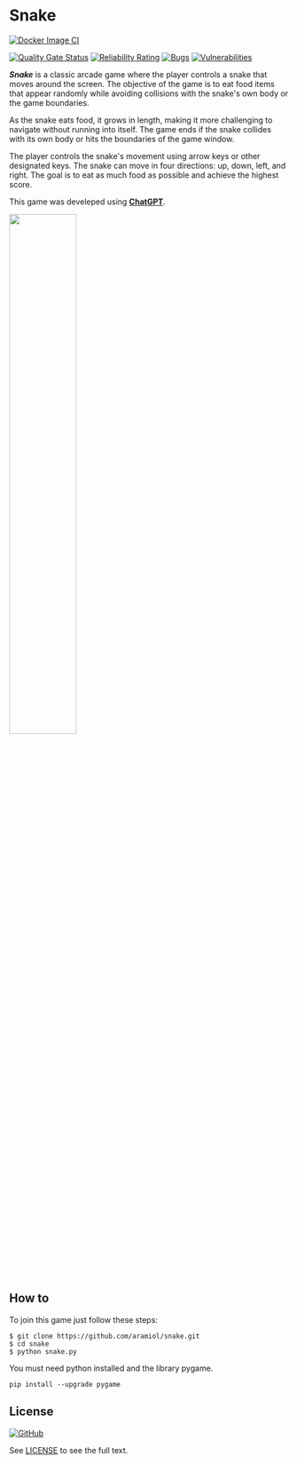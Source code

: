 # Snake

[![Docker Image CI](https://github.com/aramirol/snake/actions/workflows/docker-image.yml/badge.svg)](https://github.com/aramirol/snake/actions/workflows/docker-image.yml)

[![Quality Gate Status](https://sonarcloud.io/api/project_badges/measure?project=aramirol_snake&metric=alert_status)](https://sonarcloud.io/summary/new_code?id=aramirol_snake)
[![Reliability Rating](https://sonarcloud.io/api/project_badges/measure?project=aramirol_snake&metric=reliability_rating)](https://sonarcloud.io/summary/new_code?id=aramirol_snake)
[![Bugs](https://sonarcloud.io/api/project_badges/measure?project=aramirol_snake&metric=bugs)](https://sonarcloud.io/summary/new_code?id=aramirol_snake)
[![Vulnerabilities](https://sonarcloud.io/api/project_badges/measure?project=aramirol_snake&metric=vulnerabilities)](https://sonarcloud.io/summary/new_code?id=aramirol_snake)

***Snake*** is a classic arcade game where the player controls a snake that moves around the screen. The objective of the game is to eat food items that appear randomly while avoiding collisions with the snake's own body or the game boundaries.

As the snake eats food, it grows in length, making it more challenging to navigate without running into itself. The game ends if the snake collides with its own body or hits the boundaries of the game window.

The player controls the snake's movement using arrow keys or other designated keys. The snake can move in four directions: up, down, left, and right. The goal is to eat as much food as possible and achieve the highest score.

This game was develeped using **[ChatGPT](https://openai.com/chatgpt)**.

<img src="https://aramirol.github.io/custom-resources/images/snake.png" width="49%" />

## How to

To join this game just follow these steps:

```
$ git clone https://github.com/aramiol/snake.git
$ cd snake
$ python snake.py
```

You must need python installed and the library pygame.

```
pip install --upgrade pygame
```

## License

[![GitHub](https://img.shields.io/github/license/aramirol/snake)](https://github.com/aramirol/snake/blob/main/LICENSE)

See [LICENSE](https://github.com/aramirol/snake/blob/main/LICENSE) to see the full text.
